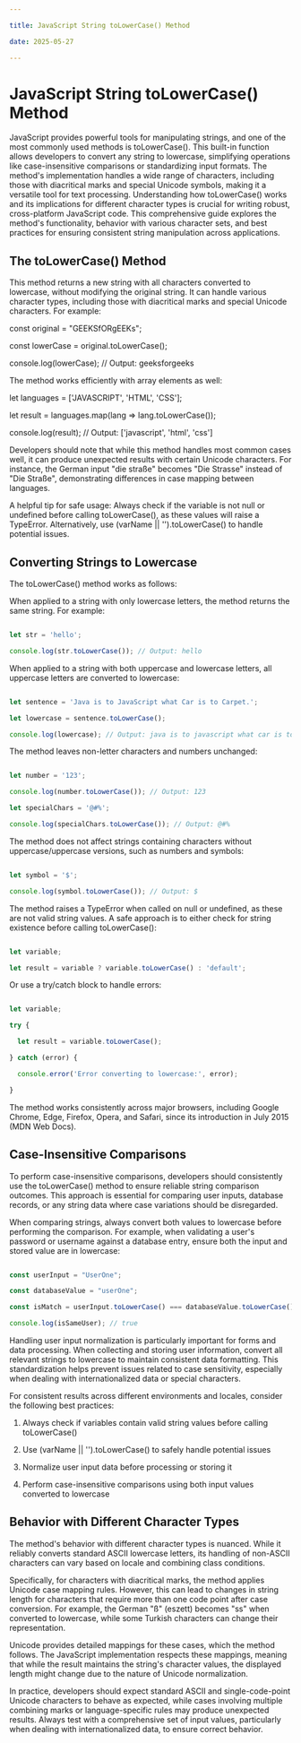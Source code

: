 ```yaml
---

title: JavaScript String toLowerCase() Method

date: 2025-05-27

---
```



# JavaScript String toLowerCase() Method

JavaScript provides powerful tools for manipulating strings, and one of the most commonly used methods is toLowerCase(). This built-in function allows developers to convert any string to lowercase, simplifying operations like case-insensitive comparisons or standardizing input formats. The method's implementation handles a wide range of characters, including those with diacritical marks and special Unicode symbols, making it a versatile tool for text processing. Understanding how toLowerCase() works and its implications for different character types is crucial for writing robust, cross-platform JavaScript code. This comprehensive guide explores the method's functionality, behavior with various character sets, and best practices for ensuring consistent string manipulation across applications.


## The toLowerCase() Method

This method returns a new string with all characters converted to lowercase, without modifying the original string. It can handle various character types, including those with diacritical marks and special Unicode characters. For example:

const original = "GEEKSfORgEEKs";

const lowerCase = original.toLowerCase();

console.log(lowerCase); // Output: geeksforgeeks

The method works efficiently with array elements as well:

let languages = ['JAVASCRIPT', 'HTML', 'CSS'];

let result = languages.map(lang => lang.toLowerCase());

console.log(result); // Output: ['javascript', 'html', 'css']

Developers should note that while this method handles most common cases well, it can produce unexpected results with certain Unicode characters. For instance, the German input "die straße" becomes "Die Strasse" instead of "Die Straße", demonstrating differences in case mapping between languages.

A helpful tip for safe usage: Always check if the variable is not null or undefined before calling toLowerCase(), as these values will raise a TypeError. Alternatively, use (varName || '').toLowerCase() to handle potential issues.


## Converting Strings to Lowercase

The toLowerCase() method works as follows:

When applied to a string with only lowercase letters, the method returns the same string. For example:

```javascript

let str = 'hello';

console.log(str.toLowerCase()); // Output: hello

```

When applied to a string with both uppercase and lowercase letters, all uppercase letters are converted to lowercase:

```javascript

let sentence = 'Java is to JavaScript what Car is to Carpet.';

let lowercase = sentence.toLowerCase();

console.log(lowercase); // Output: java is to javascript what car is to carpet.

```

The method leaves non-letter characters and numbers unchanged:

```javascript

let number = '123';

console.log(number.toLowerCase()); // Output: 123

let specialChars = '@#%';

console.log(specialChars.toLowerCase()); // Output: @#%

```

The method does not affect strings containing characters without uppercase/uppercase versions, such as numbers and symbols:

```javascript

let symbol = '$';

console.log(symbol.toLowerCase()); // Output: $

```

The method raises a TypeError when called on null or undefined, as these are not valid string values. A safe approach is to either check for string existence before calling toLowerCase():

```javascript

let variable;

let result = variable ? variable.toLowerCase() : 'default';

```

Or use a try/catch block to handle errors:

```javascript

let variable;

try {

  let result = variable.toLowerCase();

} catch (error) {

  console.error('Error converting to lowercase:', error);

}

```

The method works consistently across major browsers, including Google Chrome, Edge, Firefox, Opera, and Safari, since its introduction in July 2015 (MDN Web Docs).


## Case-Insensitive Comparisons

To perform case-insensitive comparisons, developers should consistently use the toLowerCase() method to ensure reliable string comparison outcomes. This approach is essential for comparing user inputs, database records, or any string data where case variations should be disregarded.

When comparing strings, always convert both values to lowercase before performing the comparison. For example, when validating a user's password or username against a database entry, ensure both the input and stored value are in lowercase:

```javascript

const userInput = "UserOne";

const databaseValue = "userOne";

const isMatch = userInput.toLowerCase() === databaseValue.toLowerCase();

console.log(isSameUser); // true

```

Handling user input normalization is particularly important for forms and data processing. When collecting and storing user information, convert all relevant strings to lowercase to maintain consistent data formatting. This standardization helps prevent issues related to case sensitivity, especially when dealing with internationalized data or special characters.

For consistent results across different environments and locales, consider the following best practices:

1. Always check if variables contain valid string values before calling toLowerCase()

2. Use (varName || '').toLowerCase() to safely handle potential issues

3. Normalize user input data before processing or storing it

4. Perform case-insensitive comparisons using both input values converted to lowercase


## Behavior with Different Character Types

The method's behavior with different character types is nuanced. While it reliably converts standard ASCII lowercase letters, its handling of non-ASCII characters can vary based on locale and combining class conditions.

Specifically, for characters with diacritical marks, the method applies Unicode case mapping rules. However, this can lead to changes in string length for characters that require more than one code point after case conversion. For example, the German "ß" (eszett) becomes "ss" when converted to lowercase, while some Turkish characters can change their representation.

Unicode provides detailed mappings for these cases, which the method follows. The JavaScript implementation respects these mappings, meaning that while the result maintains the string's character values, the displayed length might change due to the nature of Unicode normalization.

In practice, developers should expect standard ASCII and single-code-point Unicode characters to behave as expected, while cases involving multiple combining marks or language-specific rules may produce unexpected results. Always test with a comprehensive set of input values, particularly when dealing with internationalized data, to ensure correct behavior.

